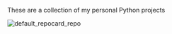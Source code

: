 These are a collection of my personal Python projects

![default_repocard_repo](https://github-readme-stats.vercel.app/api/pin/?username=troy-ingram&repo=github-readme-stats&cache_seconds=86400&theme=default_repocard)
